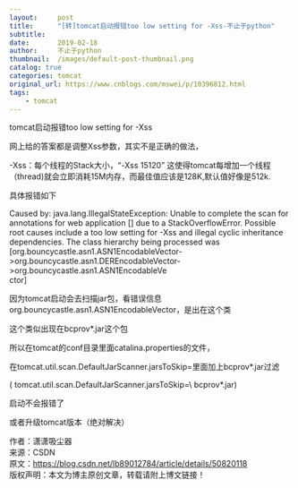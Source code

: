 ```yaml
---
layout:     post
title:      "[转]tomcat启动报错too low setting for -Xss-不止于python"
subtitle:   
date:       2019-02-18
author:     不止于python
thumbnail:  /images/default-post-thumbnail.png
catalog: true
categories: tomcat
original_url: https://www.cnblogs.com/mswei/p/10396812.html
tags:
    - tomcat
---
```


tomcat启动报错too low setting for -Xss

网上给的答案都是调整Xss参数，其实不是正确的做法，

-Xss：每个线程的Stack大小，“-Xss 15120” 这使得tomcat每增加一个线程（thread)就会立即消耗15M内存，而最佳值应该是128K,默认值好像是512k.

具体报错如下

Caused by: java.lang.IllegalStateException: Unable to complete the scan for annotations for web application [] due to a StackOverflowError. Possible root causes include a too low setting for -Xss and illegal cyclic inheritance dependencies. The class hierarchy being processed was [org.bouncycastle.asn1.ASN1EncodableVector->org.bouncycastle.asn1.DEREncodableVector->org.bouncycastle.asn1.ASN1EncodableVe  
ctor]

因为tomcat启动会去扫描jar包，看错误信息org.bouncycastle.asn1.ASN1EncodableVector，是出在这个类

这个类似出现在bcprov\*.jar这个包

所以在tomcat的conf目录里面catalina.properties的文件，

在tomcat.util.scan.DefaultJarScanner.jarsToSkip=里面加上bcprov\*.jar过滤

( tomcat.util.scan.DefaultJarScanner.jarsToSkip=\ bcprov\*.jar)

启动不会报错了

或者升级tomcat版本（绝对解决）

作者：潇潇吸尘器   
来源：CSDN   
原文：https://blog.csdn.net/lb89012784/article/details/50820118   
版权声明：本文为博主原创文章，转载请附上博文链接！